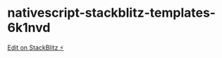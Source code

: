 # nativescript-stackblitz-templates-6k1nvd

[Edit on StackBlitz ⚡️](https://stackblitz.com/edit/nativescript-stackblitz-templates-cztj6m)